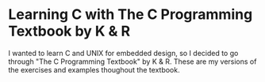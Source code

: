 # Learning C with The C Programming Textbook by K & R

I wanted to learn C and UNIX for embedded design, so I decided to go through "The C Programming Textbook" by K & R. These are my versions of the exercises and examples thoughout the textbook.


